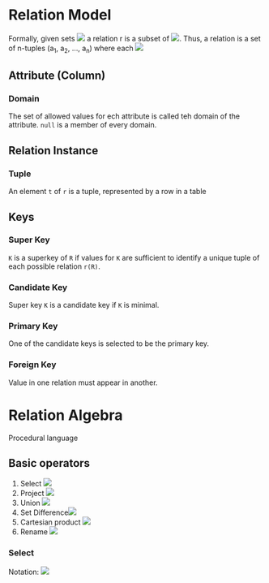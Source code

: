 # Relation Model

Formally, given sets <img src="https://render.githubusercontent.com/render/math?math=D_1, D_2, ... D_n"> a relation r is a subset of <img src="https://render.githubusercontent.com/render/math?math=D_1 \times D_2 \times ... \times D_n">. Thus, a relation is a set of n-tuples (a<sub>1</sub>, a<sub>2</sub>, …, a<sub>n</sub>) where each <img src="https://render.githubusercontent.com/render/math?math=a_i \in D_i">

## Attribute (Column)
### Domain
The set of allowed values for ech attribute is called teh domain of the attribute.
`null` is a member of every domain.

## Relation Instance
### Tuple
An element `t` of `r` is a tuple, represented by a row in a table

## Keys
### Super Key
`K` is a superkey of `R` if values for `K` are sufficient to identify a unique tuple of each possible relation `r(R)`.

### Candidate Key
Super key `K` is a candidate key if `K` is minimal.

### Primary Key
One of the candidate keys is selected to be the primary key.

### Foreign Key
Value in one relation must appear in another.

# Relation Algebra
Procedural language

## Basic operators
1. Select <img src="https://render.githubusercontent.com/render/math?math=\sigma">
2. Project <img src="https://render.githubusercontent.com/render/math?math=\prod">
3. Union <img src="https://render.githubusercontent.com/render/math?math=\cup">
4. Set Difference<img src="https://render.githubusercontent.com/render/math?math=\-">
5. Cartesian product <img src="https://render.githubusercontent.com/render/math?math=\times">
6. Rename <img src="https://render.githubusercontent.com/render/math?math=\rho">

### Select
Notation: <img src="https://render.githubusercontent.com/render/math?math=\">